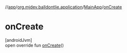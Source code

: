 //[app](../../../index.md)/[org.mjdev.balldontlie.application](../index.md)/[MainApp](index.md)/[onCreate](on-create.md)

# onCreate

[androidJvm]\
open override fun [onCreate](on-create.md)()
